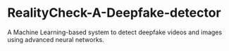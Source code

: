 # RealityCheck-A-Deepfake-detector
A Machine Learning-based system to detect deepfake videos and images using advanced neural networks.
